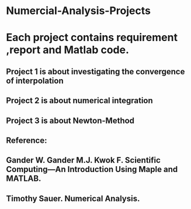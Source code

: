 # Numercial-Analysis-Projects
# Each project contains requirement ,report and Matlab code.
## Project 1 is about investigating the convergence of interpolation
## Project 2 is about numerical integration 
## Project 3 is about Newton-Method
## Reference:
##  Gander W. Gander M.J. Kwok F.  Scientific Computing—An Introduction Using Maple and MATLAB.
##  Timothy Sauer. Numerical Analysis.
